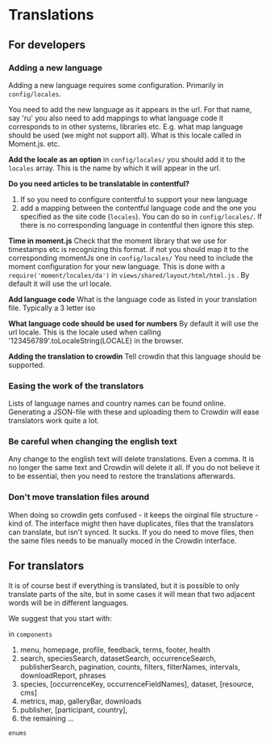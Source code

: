 # Translations

## For developers

### Adding a new language

Adding a new language requires some configuration. Primarily in `config/locales`.

You need to add the new language as it appears in the url.
For that name, say 'ru' you also need to add mappings to what language code it corresponds to in other systems, libraries etc. E.g. what map language should be used (we might not support all). What is this locale called in Moment.js. etc.

**Add the locale as an option**
in `config/locales/` you should add it to the `locales` array. This is the name by which it will appear in the url.

**Do you need articles to be translatable in contentful?**
1) If so you need to configure contentful to support your new language
2) add a mapping between the contentful language code and the one you specified as the site code (`locales`). You can do so in `config/locales/`.
If there is no corresponding language in contentful then ignore this step.

**Time in moment.js**
Check that the moment library that we use for timestamps etc is recognizing this format. if not you should map it to the corresponding momentJs one in `config/locales/`
You need to include the moment configuration for your new language. This is done with a `require('moment/locales/da')` in `views/shared/layout/html/html.js` . By default it will use the url locale.

**Add language code**
What is the language code as listed in your translation file. Typically a 3 letter iso

**What language code should be used for numbers**
By default it will use the url locale. This is the locale used when calling '123456789'.toLocaleString(LOCALE) in the browser.

**Adding the translation to crowdin**
Tell crowdin that this language should be supported.


### Easing the work of the translators
Lists of language names and country names can be found online. Generating a JSON-file with these and uploading them to Crowdin will ease translators work quite a lot.

### Be careful when changing the english text
Any change to the english text will delete translations. Even a comma. It is no longer the same text and Crowdin will delete it all. If you do not believe it to be essential, then you need to restore the translations afterwards.

### Don't move translation files around
When doing so crowdin gets confused - it keeps the oirginal file structure - kind of. The interface might then have duplicates, files that the translators can translate, but isn't synced. It sucks. If you do need to move files, then the same files needs to be manually moced in the Crowdin interface.

## For translators
It is of course best if everything is translated, but it is possible to only translate parts of the site, but in some cases it will mean that two adjacent words will be in different languages.

We suggest that you start with:

in `components`
1) menu, homepage, profile, feedback, terms, footer, health
2) search, speciesSearch, datasetSearch, occurrenceSearch, publisherSearch, pagination, counts, filters, filterNames, intervals, downloadReport, phrases
3) species, [occurrenceKey, occurrenceFieldNames], dataset, [resource, cms]
4) metrics, map, galleryBar, downloads
5) publisher, [participant, country],
6) the remaining ...

`enums`


